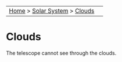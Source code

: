 <script src="../../js/whatsup.js"></script>
<script type="text/javascript">
	var objectName ="Clouds"
	var objectDesc ="The telescope cannot see through the clouds"
	var objectImage="clouds.jpg"
</script>
|    |    |
|:---|---:|
|[Home](/notes/#object-notes) > [Solar System](/notes/#solar-system) > [Clouds](#clouds) | <div id=whatsup></div> |

# Clouds

The telescope cannot see through the clouds.
